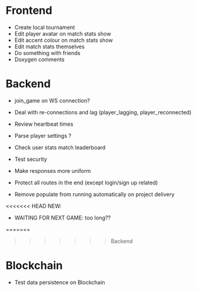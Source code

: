 # Frontend
- Create local tournament
- Edit player avatar on match stats show
- Edit accent colour on match stats show
- Edit match stats themselves
- Do something with friends
- Doxygen comments

# Backend
- join_game on WS connection?
- Deal with re-connections and lag (player_lagging, player_reconnected)
- Review heartbeat times

- Parse player settings ?
- Check user stats match leaderboard
- Test security
- Make responses more uniform
- Protect all routes in the end (except login/sign up related)
- Remove populate from running automatically on project delivery

<<<<<<< HEAD
NEW:
- WAITING FOR NEXT GAME: too long?? 

=======
>>>>>>> Backend
# Blockchain
- Test data persistence on Blockchain
